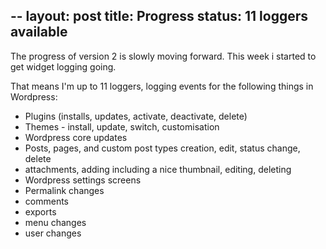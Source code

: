 --
layout: post
title: Progress status: 11 loggers available
--

The progress of version 2 is slowly moving forward. This week i started to get widget logging going.

That means I'm up to 11 loggers, logging events for the following things in Wordpress:

* Plugins (installs, updates, activate, deactivate, delete)
* Themes - install, update, switch, customisation 
* Wordpress core updates
* Posts, pages, and custom post types creation, edit, status change, delete
* attachments, adding including a nice thumbnail, editing, deleting
* Wordpress settings screens
* Permalink changes
* comments 
* exports 
* menu changes
* user changes

